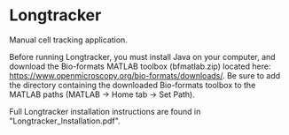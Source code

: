 # Longtracker
Manual cell tracking application. 

Before running Longtracker, you must install Java on your computer, and download the Bio-formats MATLAB toolbox (bfmatlab.zip) located here: https://www.openmicroscopy.org/bio-formats/downloads/.
Be sure to add the directory containing the downloaded Bio-formats toolbox to the MATLAB paths (MATLAB -> Home tab -> Set Path).

Full Longtracker installation instructions are found in "Longtracker_Installation.pdf".
